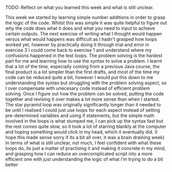 TODO: Reflect on what you learned this week and what is still unclear.

This week we started by learning simple number additions in order to grasp the logic of the code. Whilst this was simple it was quite helpful to figure out why the code does what it does and what you need to input to achieve certain outputs. The next exercise of writing what I thought would happen versus what would happens was difficult as I hadn't grasped how loops worked yet, however by practically doing it through trial and error in exercise 3 I could come back to exercise 1 and understand where my confusions happened in the test loops. The problem solving is the hardest part for me and learning how to use the syntax to solve a problem. I learnt that a lot of the time, especially coming from a previous Java course, the final product is a lot simpler than the first drafts, and most of the time my code can be reduced quite a bit, however I would put this down to me understanding the syntax but struggling with the problem solving aspect, so I over compensate with unecesary code instead of efficient problem solving. Once I figure out how the problem can be solved, putting the code together and revising it over makes a lot more sense than when I started. The star pyramid loop was originally significantly longer than it needed to be until I realised I could just use loops for each aspect instead of setting pre-determined variables and using if statements, but the simple math involved in the loops is what stumped me, I can pick up the syntax fast but the rest comes quite slow, so it took a lot of starring blankly at the computer and hoping something would click in my head, which it eventually did.  (I hope this made sense sorry if its a bit all over, it was a brain draining week) In terms of what is still unclear, not much, I feel  confident with what these loops do, its just a matter of practising it and making it concrete in my mind, and grasping how I can reduce an overcomplicated script into a more efficient one with just understanding the logic of what i'm trying to do a bit better 